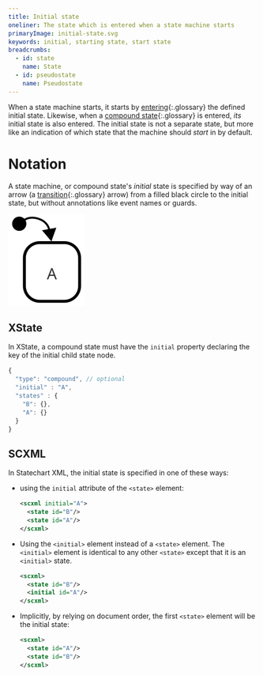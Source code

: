 ```yaml
---
title: Initial state
oneliner: The state which is entered when a state machine starts
primaryImage: initial-state.svg
keywords: initial, starting state, start state
breadcrumbs:
  - id: state
    name: State
  - id: pseudostate
    name: Pseudostate
---
```


When a state machine starts, it starts by [entering](enter.html){:.glossary} the defined initial state.  Likewise, when a [compound state](compound-state.html){:.glossary} is entered, _its_ initial state is also entered.  The initial state is not a separate state, but more like an indication of which state that the machine should _start_ in by default.

# Notation

A state machine, or compound state's _initial_ state is specified by way of an arrow (a [transition](transition.html){:.glossary} arrow) from a filled black circle to the initial state, but without annotations like event names or guards.

![Black circle pointing to a state labeled A.  A is the initial state.](initial-state.svg)

## XState

In XState, a compound state must have the `initial` property declaring the key of the initial child state node.

```js
{
  "type": "compound", // optional
  "initial" : "A",
  "states" : {
    "B": {},
    "A": {}
  }
}
```

## SCXML

In Statechart XML, the initial state is specified in one of these ways:

* using the `initial` attribute of the `<state>` element:
  ```xml
  <scxml initial="A">
    <state id="B"/>
    <state id="A"/>
  </scxml>
  ```
* Using the `<initial>` element instead of a `<state>` element.  The `<initial>` element is identical to any other `<state>` except that it is an `<initial>` state.
  ```xml
  <scxml>
    <state id="B"/>
    <initial id="A"/>
  </scxml>
  ```
* Implicitly, by relying on document order, the first `<state>` element will be the initial state:
  ```xml
  <scxml>
    <state id="A"/>
    <state id="B"/>
  </scxml>
  ```
